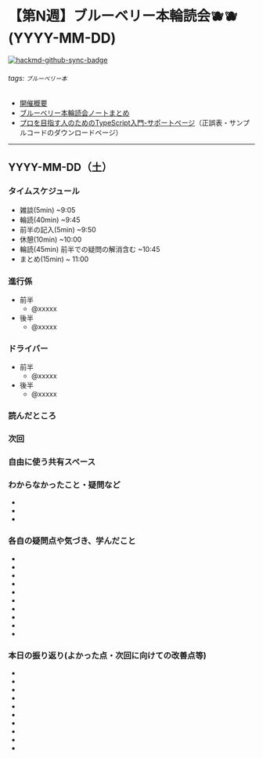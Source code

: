 # 【第N週】ブルーベリー本輪読会🫐🫐<br />(YYYY-MM-DD)

[![hackmd-github-sync-badge](https://hackmd.io/ZnOS9pbhTFeOBQGl0iZh_Q/badge)](https://hackmd.io/ZnOS9pbhTFeOBQGl0iZh_Q)

###### tags: `ブルーベリー本`

- [開催概要](https://hackmd.io/1kCgi6_tSGukG0KZrqDLvA)
- [ブルーベリー本輪読会ノートまとめ](https://hackmd.io/Ih6bdReuR3eQpYkGaCx8pg)
- [プロを目指す人のためのTypeScript入門-サポートページ](https://gihyo.jp/book/2022/978-4-297-12747-3/support)（正誤表・サンプルコードのダウンロードページ）

---
## YYYY-MM-DD（土）

### タイムスケジュール
- 雑談(5min) ~9:05
- 輪読(40min) ~9:45
- 前半の記入(5min) ~9:50
- 休憩(10min) ~10:00
- 輪読(45min) 前半での疑問の解消含む ~10:45
- まとめ(15min) ~ 11:00

### 進行係
- 前半
    - @xxxxx
- 後半
    - @xxxxx
### ドライバー
- 前半
    - @xxxxx
- 後半
    - @xxxxx

### 読んだところ

### 次回

### 自由に使う共有スペース

### わからなかったこと・疑問など

-

-

-

### 各自の疑問点や気づき、学んだこと

-

-

-

-

-

-

-

-

-

-

### 本日の振り返り(よかった点・次回に向けての改善点等)

-

-

-

-

-

-

-

-

-

-
